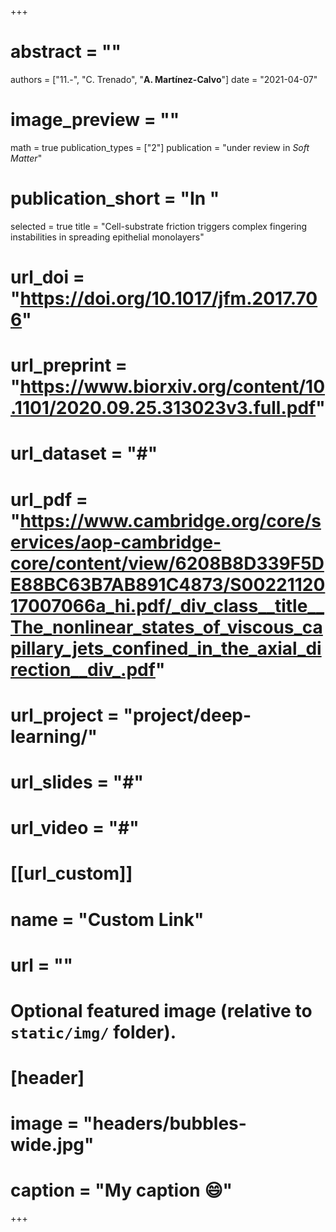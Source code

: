 +++

# abstract = ""
authors = ["11.-", "C. Trenado", "**A. Martínez-Calvo**"]
date = "2021-04-07"
# image_preview = ""
math = true
publication_types = ["2"]
 publication = "under review in _Soft Matter_"
# publication_short = "In "
selected = true
title = "Cell-substrate friction triggers complex fingering instabilities in spreading epithelial monolayers"
# url_doi = "https://doi.org/10.1017/jfm.2017.706"
# url_preprint = "https://www.biorxiv.org/content/10.1101/2020.09.25.313023v3.full.pdf"
# url_dataset = "#"
# url_pdf = "https://www.cambridge.org/core/services/aop-cambridge-core/content/view/6208B8D339F5DE88BC63B7AB891C4873/S0022112017007066a_hi.pdf/_div_class__title__The_nonlinear_states_of_viscous_capillary_jets_confined_in_the_axial_direction__div_.pdf"
# url_project = "project/deep-learning/"
# url_slides = "#"
# url_video = "#"

# [[url_custom]]
 # name = "Custom Link"
 # url = ""

# Optional featured image (relative to `static/img/` folder).
# [header]
# image = "headers/bubbles-wide.jpg"
# caption = "My caption :smile:"

+++
